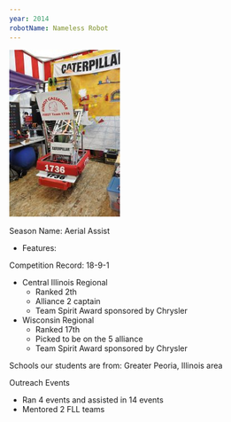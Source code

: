 ```yaml
---
year: 2014
robotName: Nameless Robot
---
```


![2014 Robot](assets/img/general/2014_robot.jpg)

Season Name: Aerial Assist

* Features:

Competition Record: 18-9-1

* Central Illinois Regional
  * Ranked 2th
  * Alliance 2 captain
  * Team Spirit Award sponsored by Chrysler
* Wisconsin Regional
  * Ranked 17th
  * Picked to be on the 5 alliance
  * Team Spirit Award sponsored by Chrysler

Schools our students are from: Greater Peoria, Illinois area

Outreach Events
* Ran 4 events and assisted in 14 events
* Mentored 2 FLL teams